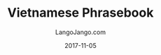 ---
setID: 29
path: /product/vietnamese-phrasebook-and-dictionary
date: 2017-11-05
language: Vietnamese
title: Vietnamese Phrasebook
productImage: 'langojango-vietnamese-language-phrasebook.png'
bookCoverImage: 'illustration2.png'
altText: 'vietnamese-language-phrasebook'
description: [
  {
    text: "The Vietnamese phrasebook and dictionary by Langojango provides 3,000 Vietnamese words and phrases at your fingertips. Learn (or look up) all of the essential Vietnamese words and phrases you need as a tourist, business traveler, or student. Quickly find the words you need to get around, express your opinions, and communicate efffectively in Vietnamese."
  },
  {
    text: "Listen to audio recordings of every single word and phrase everwhere you have internet access. No need to download a special application. Simply connect with JangoBot, the Langojango chatbot, over the messaging app you already use (like Facebook Messenger, WhatsApp, Telegram, and more)"
  },
  {
    text: "Simply ask JangoBot, by text or voice, to pull up the phrase you want to hear. Within a few seconds, you'll be messaged back with a recording of a native Vietnamese speaker repeating the word or phrase 3 times. You can replay the recording as many times as you need. By reading and listening and speaking, you'll retain more of what you learn and become a more confident Vietnamese speaker quickly. "
  },
  {
    text: "JangoBot's 3,000 word two-way dictionary skill is free to use with your purchase of a book or ebook and doesn't require an ongoing subscription."
  }
]  

# SEO
seoTitle: 'Vietnamese Phrasebook and Dictionary - Langojango'
seoDescription: 'The Vietnamese phrasebook and dictionary by Langojango provides 3,000 Vietnamese words and phrases at your fingertips. Learn all of the essential Vietnamese vocabulary you need as a tourist, business traveler, or student - and hear every word pronounced online by native Vietnamese speakers.'
canonical: 'https://www.langojango.com/product/vietnamese-phrasebook-and-dictionary'
ogUrl: 'https://www.langojango.com/product/vietnamese-phrasebook-and-dictionary'
ogTitle: 'Vietnamese Phrasebook and Dictionary - Langojango'
ogDescription: 'The Vietnamese phrasebook and dictionary by Langojango provides 3,000 Vietnamese words and phrases at your fingertips. Learn all of the essential Vietnamese vocabulary you need as a tourist, business traveler, or student - and hear every word pronounced online by native Vietnamese speakers.'
ogImageUrl: 'langojango-vietnamese-language-phrasebook.png'
ogImageWidth: '1205'
ogImageHeight: '1797'
ogImageAlt: 'Vietnamese Phrasebook and Dictionary'
siteName: 'LangoJango.com'
twitterHandle: '@langojango'
twitterSite: '@langojango'
twitterCardType: 'summary_large_image'

availability: Coming Soon
ISBN13: 0000000000000
ISBN10: 0000000000
author: LangoJango.com
pageCount: 500
dimensions: 4 x 6 (152mm x 102mm)
---